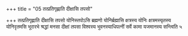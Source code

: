 +++
title = "05 तत्प्रतिगृह्णाति दीक्षासि तपसो"

+++
तत्प्रतिगृह्णाति दीक्षासि तपसो योनिस्तपोऽसि ब्रह्मणो योनिर्ब्रह्मासि क्षत्रस्य योनिः क्षत्रमस्यृतस्य योनिरृतमसि भूरारभे श्रद्धां मनसा दीक्षां तपसा विश्वस्य भुवनस्याधिपत्नीं सर्वे कामा यजमानस्य सन्त्विति ५